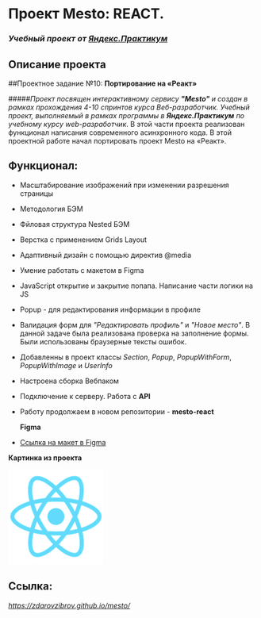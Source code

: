 # Проект Mesto: REACT.

### _Учебный проект от [Яндекс.Практикум](https://practicum.yandex.ru/web/)_

## Описание проекта

##Проектное задание №10: __Портирование на «Реакт»__

#####_Проект посвящен интерактивному сервису **"Mesto"** и создан в рамках прохождения 4-10 спринтов курса *Веб-разработчик*. Учебный проект, выполняемый в рамках программы в **Яндекс.Практикум** по учебному курсу web-разработчик_. В этой части проекта реализован функционал написания современного асинхронного кода. В этой проектной работе начал портировать проект Mesto на «Реакт».

## Функционал:

- Масштабирование изображений при изменении разрешения страницы
- Методология БЭМ
- Фйловая структура Nested БЭМ
- Верстка с применением Grids Layout
- Адаптивный дизайн с помощью директив @media
- Умение работать с макетом в Figma
- JavaScript открытие и закрытие попапа. Написание части логики на JS
- Popup - для редактирования информации в профиле
- Валидация форм для _"Редактировать профиль"_ и _"Новое место"_. В данной задаче была реализована проверка на заполнение формы. Были использованы браузерные тексты ошибок.
- Добавленны в проект классы _Section_, _Popup_, _PopupWithForm_, _PopupWithImage_ и _UserInfo_
- Настроена сборка Вебпаком
- Подключение к серверу. Работа с **API**
- Работу продолжаем в новом репозитории - **mesto-react**

  **Figma**


- [Ссылка на макет в Figma](https://www.figma.com/file/kRVLKwYG3d1HGLvh7JFWRT/JavaScript.-Sprint-6?node-id=0%3A1)

**Картинка из проекта**

![REACT](./public/logo192.png)

## Ссылка:

*https://zdarovzibrov.github.io/mesto/*
